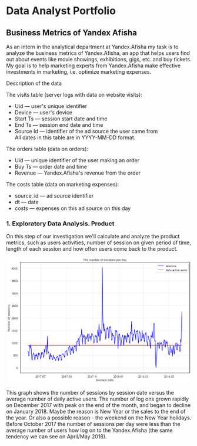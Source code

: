# Data Analyst Portfolio

## Business Metrics of Yandex Afisha

As an intern in the analytical department at Yandex.Afisha my task is 
to analyze the business metrics of Yandex.Afisha, an app that helps users 
find out about events like movie showings, exhibitions, gigs, etc. and buy 
tickets. My goal is to help marketing experts from Yandex.Afisha make 
effective investments in marketing, i.e. optimize marketing expenses.

Description of the data

The visits table (server logs with data on website visits):
* Uid — user's unique identifier
* Device — user's device
* Start Ts — session start date and time
* End Ts — session end date and time
* Source Id — identifier of the ad source the user came from<br/>
All dates in this table are in YYYY-MM-DD format.

The orders table (data on orders):
* Uid — unique identifier of the user making an order
* Buy Ts — order date and time
* Revenue — Yandex.Afisha's revenue from the order

The costs table (data on marketing expenses):
* source_id — ad source identifier
* dt — date
* costs — expenses on this ad source on this day

### 1. Exploratory Data Analysis. Product


On this step of our investigation we'll calculate and analyze the product metrics, such as users activities, number of session on given period of time, length of each session and how often users come back to the product.

![img](graphs/users_per_day.png)

This graph shows the number of sessions by session date versus the average 
number of daily active users. The number of log ons grown rapidly on 
December 2017 with peak on the end of the month, and began to decline on
January 2018. Maybe the reason is New Year or the sales to the end of the 
year. Or also a possible reason - the weekend on the New Year holidays. 
Before October 2017 the number of sessions per day were less than the average 
number of users how log on to the Yandex.Afisha (the same tendency we can see 
on April/May 2018).


